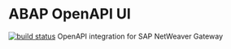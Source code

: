 # ABAP OpenAPI UI
[![build status](https://gitlab.com/geertjanklaps/abap-openapi-ui/badges/development/build.svg)](https://gitlab.com/geertjanklaps/abap-openapi-ui/commits/development)
OpenAPI integration for SAP NetWeaver Gateway